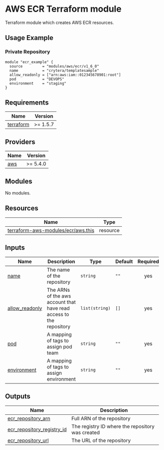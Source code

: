 # AWS ECR Terraform module

Terraform module which creates AWS ECR resources.

## Usage Example


### Private Repository

```hcl
module "ecr_example" {
  source         = "modules/aws/ecr/v1_6_0"
  name           = "crytera/templatesample"
  allow_readonly = ["arn:aws:iam::012345678901:root"]
  pod            = "DEVOPS"
  environment    = "staging"
}
```

<!-- BEGINNING OF PRE-COMMIT-TERRAFORM DOCS HOOK -->
## Requirements

| Name | Version |
|------|---------|
| <a name="requirement_terraform"></a> [terraform](#requirement\_terraform) | >= 1.5.7 |

## Providers

| Name | Version |
|------|---------|
| <a name="provider_aws"></a> [aws](#provider\_aws) | >= 5.4.0 |

## Modules

No modules.

## Resources

| Name | Type |
|------|------|
| [terraform-aws-modules/ecr/aws.this](https://registry.terraform.io/modules/terraform-aws-modules/ecr/aws/1.6.0) | resource |

## Inputs

| Name | Description | Type | Default | Required |
|------|-------------|------|---------|:--------:|
| <a name="input_name"></a> [name](#input\_name) | The name of the repository | `string` | `""` | yes |
| <a name="input_allow_readonly"></a> [allow\_readonly](#input\_allow\_readonly) | The ARNs of the aws account that have read access to the repository | `list(string)` | `[]` | yes |
| <a name="input_pod"></a> [pod](#input\_pod) | A mapping of tags to assign pod team | `string` | `""` | yes |
| <a name="input_environment"></a> [environment](#input\_environment) | A mapping of tags to assign environment | `string` | `""` | yes |

## Outputs

| Name | Description |
|------|-------------|
| <a name="output_ecr_repository_arn"></a> [ecr\_repository\_arn](#output\_ecr\_repository\_arn) | Full ARN of the repository |
| <a name="output_ecr_repository_registry_id"></a> [ecr\_repository\_registry\_id](#output\_ecr\_repository\_registry\_id) | The registry ID where the repository was created |
| <a name="output_ecr_repository_url"></a> [ecr\_repository\_url](#output\_ecr\_repository\_url) | The URL of the repository |
<!-- END OF PRE-COMMIT-TERRAFORM DOCS HOOK -->

